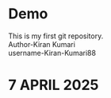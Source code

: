 # Demo
This is my first git repository.
<br>
Author-Kiran Kumari
<br>
username-Kiran-Kumari88

# 7 APRIL 2025
